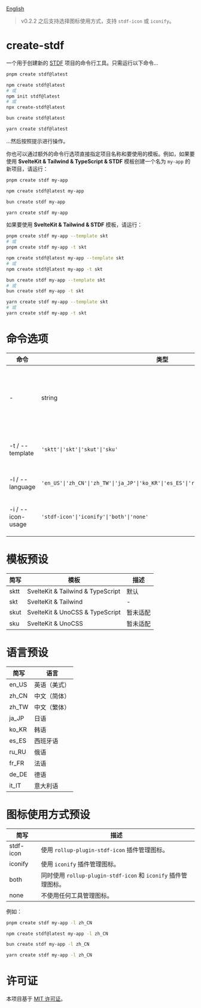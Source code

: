 [English](https://github.com/any-tdf/stdf/blob/main/packages/create-stdf/README.md)

> v0.2.2 之后支持选择图标使用方式，支持 `stdf-icon` 或 `iconify`。

# create-stdf

一个用于创建新的 [STDF](https://stdf.design) 项目的命令行工具。只需运行以下命令...

<!-- :::code-groups -->
<!-- pnpm -->
```sh
pnpm create stdf@latest
```
<!-- :: -->
<!-- npm -->
```sh
npm create stdf@latest
# 或
npm init stdf@latest
# 或
npx create-stdf@latest
```
<!-- :: -->
<!-- bun -->
```sh
bun create stdf@latest
```
<!-- :: -->
<!-- yarn -->
```sh
yarn create stdf@latest
```
<!-- ::: -->

...然后按照提示进行操作。

你也可以通过额外的命令行选项直接指定项目名称和要使用的模板。例如，如果要使用 **SvelteKit & Tailwind & TypeScript & STDF** 模板创建一个名为 `my-app` 的新项目，请运行：

<!-- :::code-groups -->
<!-- pnpm -->
```sh
pnpm create stdf my-app
```
<!-- :: -->
<!-- npm -->
```sh
npm create stdf@latest my-app
```
<!-- :: -->
<!-- bun -->
```sh
bun create stdf my-app
```
<!-- :: -->
<!-- yarn -->
```sh
yarn create stdf my-app
```
<!-- ::: -->

如果要使用 **SvelteKit & Tailwind & STDF** 模板，请运行：

<!-- :::code-groups -->
<!-- pnpm -->
```sh
pnpm create stdf my-app --template skt
# 或
pnpm create stdf my-app -t skt
```
<!-- :: -->
<!-- npm -->
```sh
npm create stdf@latest my-app --template skt
# 或
npm create stdf@latest my-app -t skt
```
<!-- :: -->
<!-- bun -->
```sh
bun create stdf my-app --template skt
# 或
bun create stdf my-app -t skt
```
<!-- :: -->
<!-- yarn -->
```sh
yarn create stdf my-app --template skt
# 或
yarn create stdf my-app -t skt
```
<!-- ::: -->

# 命令选项

| 命令              | 类型                                                                                       | 默认          | 描述                     |
| ----------------- | ------------------------------------------------------------------------------------------ | ------------- | ------------------------ |
| -                 | string                                                                                     | -             | 项目名称，可以直接输入。 |
| -t / --template   | `'sktt'\|'skt'\|'skut'\|'sku'`                                                             | `'sktt'`      | 要使用的模板。           |
| -l / --language   | `'en_US'\|'zh_CN'\|'zh_TW'\|'ja_JP'\|'ko_KR'\|'es_ES'\|'ru_RU'\|'fr_FR'\|'de_DE'\|'it_IT'` | `'en_US'`     | 提示语言。               |
| -i / --icon-usage | `'stdf-icon'\|'iconify'\|'both'\|'none'`                                                   | `'stdf-icon'` | 图标使用方式。           |

# 模板预设

| 简写 | 模板                              | 描述     |
| ---- | --------------------------------- | -------- |
| sktt | SvelteKit & Tailwind & TypeScript | 默认     |
| skt  | SvelteKit & Tailwind              | -        |
| skut | SvelteKit & UnoCSS & TypeScript   | 暂未适配 |
| sku  | SvelteKit & UnoCSS                | 暂未适配 |

# 语言预设

| 简写  | 语言         |
| ----- | ------------ |
| en_US | 英语（美式） |
| zh_CN | 中文（简体） |
| zh_TW | 中文（繁体） |
| ja_JP | 日语         |
| ko_KR | 韩语         |
| es_ES | 西班牙语     |
| ru_RU | 俄语         |
| fr_FR | 法语         |
| de_DE | 德语         |
| it_IT | 意大利语     |

# 图标使用方式预设

| 简写      | 描述                                                           |
| --------- | -------------------------------------------------------------- |
| stdf-icon | 使用 `rollup-plugin-stdf-icon` 插件管理图标。                  |
| iconify   | 使用 `iconify` 插件管理图标。                                  |
| both      | 同时使用 `rollup-plugin-stdf-icon` 和 `iconify` 插件管理图标。 |
| none      | 不使用任何工具管理图标。                                       |

例如：

<!-- :::code-groups -->
<!-- pnpm -->
```sh
pnpm create stdf my-app -l zh_CN
```
<!-- :: -->
<!-- npm -->
```sh
npm create stdf@latest my-app -l zh_CN
```
<!-- :: -->
<!-- bun -->
```sh
bun create stdf my-app -l zh_CN
```
<!-- :: -->
<!-- yarn -->
```sh
yarn create stdf my-app -l zh_CN
```
<!-- ::: -->

# 许可证

本项目基于 [MIT 许可证](https://github.com/any-tdf/stdf/blob/main/LICENSE)。

